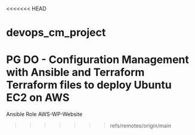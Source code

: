 <<<<<<< HEAD
# devops_cm_project
PG DO - Configuration Management with Ansible and Terraform
Terraform files to deploy Ubuntu EC2 on AWS 
=======
Ansible Role AWS-WP-Website
>>>>>>> refs/remotes/origin/main
